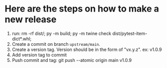 # Here are the steps on how to make a new release

1. run: rm -rf dist/; py -m build; py -m twine check dist/pytest-item-dict*.whl;
2. Create a commit on branch `upstream/main`.
3. Create a version tag. Version should be in the form of "vx.y.z". ex: v1.0.9
4. Add version tag to commit
5. Push commit and tag: git push --atomic origin main v1.0.9
